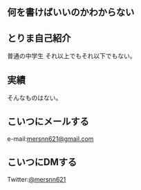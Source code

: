 何を書けばいいのかわからない
------
とりま自己紹介
------
普通の中学生
それ以上でもそれ以下でもない。

実績
-------
そんなものはない。

こいつにメールする
--------
e-mail:mersnn621@gmail.com


こいつにDMする
--------
Twitter:[@mersnn621](https://twitter.com/mersnn621)
